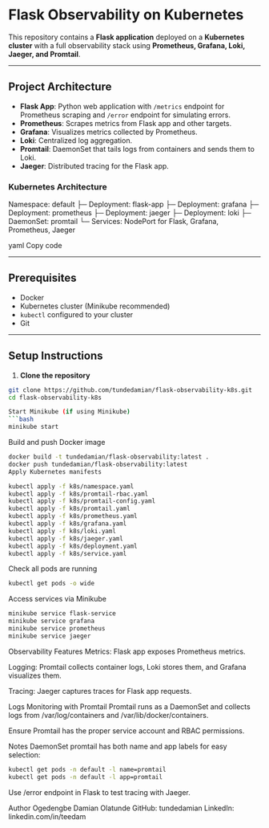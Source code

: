 # Flask Observability on Kubernetes

This repository contains a **Flask application** deployed on a **Kubernetes cluster** with a full observability stack using **Prometheus, Grafana, Loki, Jaeger, and Promtail**.

---

## Project Architecture

- **Flask App**: Python web application with `/metrics` endpoint for Prometheus scraping and `/error` endpoint for simulating errors.
- **Prometheus**: Scrapes metrics from Flask app and other targets.
- **Grafana**: Visualizes metrics collected by Prometheus.
- **Loki**: Centralized log aggregation.
- **Promtail**: DaemonSet that tails logs from containers and sends them to Loki.
- **Jaeger**: Distributed tracing for the Flask app.

### Kubernetes Architecture

Namespace: default
├─ Deployment: flask-app
├─ Deployment: grafana
├─ Deployment: prometheus
├─ Deployment: jaeger
├─ Deployment: loki
├─ DaemonSet: promtail
└─ Services: NodePort for Flask, Grafana, Prometheus, Jaeger

yaml
Copy code

---

## Prerequisites

- Docker
- Kubernetes cluster (Minikube recommended)
- `kubectl` configured to your cluster
- Git

---

## Setup Instructions

1. **Clone the repository**
```bash
git clone https://github.com/tundedamian/flask-observability-k8s.git
cd flask-observability-k8s

Start Minikube (if using Minikube)
```bash
minikube start
```

Build and push Docker image

```bash
docker build -t tundedamian/flask-observability:latest .
docker push tundedamian/flask-observability:latest
Apply Kubernetes manifests
```

```bash
kubectl apply -f k8s/namespace.yaml
kubectl apply -f k8s/promtail-rbac.yaml
kubectl apply -f k8s/promtail-config.yaml
kubectl apply -f k8s/promtail.yaml
kubectl apply -f k8s/prometheus.yaml
kubectl apply -f k8s/grafana.yaml
kubectl apply -f k8s/loki.yaml
kubectl apply -f k8s/jaeger.yaml
kubectl apply -f k8s/deployment.yaml
kubectl apply -f k8s/service.yaml
```

Check all pods are running

```bash
kubectl get pods -o wide
```

Access services via Minikube

```bash
minikube service flask-service
minikube service grafana
minikube service prometheus
minikube service jaeger
```

Observability Features
Metrics: Flask app exposes Prometheus metrics.

Logging: Promtail collects container logs, Loki stores them, and Grafana visualizes them.

Tracing: Jaeger captures traces for Flask app requests.

Logs Monitoring with Promtail
Promtail runs as a DaemonSet and collects logs from /var/log/containers and /var/lib/docker/containers.

Ensure Promtail has the proper service account and RBAC permissions.

Notes
DaemonSet promtail has both name and app labels for easy selection:

```bash
kubectl get pods -n default -l name=promtail
kubectl get pods -n default -l app=promtail
```

Use /error endpoint in Flask to test tracing with Jaeger.

Author
Ogedengbe Damian Olatunde
GitHub: tundedamian
LinkedIn: linkedin.com/in/teedam
